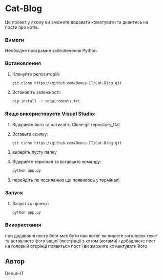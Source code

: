 # Cat-Blog

Це проект у якому ви зможете додавати кометувати та дивитись на пости про котів.

### Вимоги

Необхідне програмне забезпечення Python

### Встановлення

1.  Клонуйте репозиторій:

    ```bash
    git clone https://github.com/Denus-IT/Cat-Blog.git
    ```

2.  Встановіть залежності:

    ```bash
    pip install -r requirements.txt
    ```

### Якщо використовуєте Visual Studio:

1. Відкрийте його та натисніть Clone git repository_Cat

2. Вставьте ссилку:

    ```bash 
    git clone https://github.com/Denus-IT/Cat-Blog.git
    ```
3. виберіть пусту папку

4. Відкрийте термінал та вставькте команду:

    ```bash
    python app.py
    ```

5. перейдіть по посиланню що появилось у терміналі.

### Запуск

1.  Запустіть проект:

    ```bash
    python app.py
    ```

### Використання
 
 при додаванні посту блог має бути про котів!
  ви пишете заголовок текст та вставляєте фото вашої ілюстрації з котом (котами) і добавляєте пост
  на головній сторінці появиться пост і ви зможите коментувати його 

## Автор

Denus-IT
